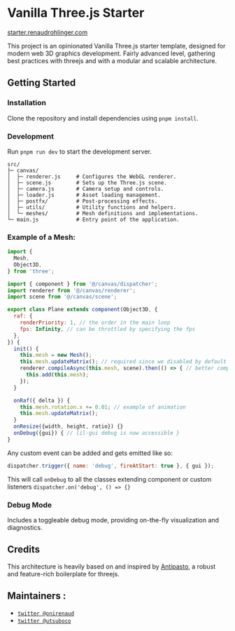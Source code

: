 # Vanilla Three.js Starter

[starter.renaudrohlinger.com](https://starter.renaudrohlinger.com)

This project is an opinionated Vanilla Three.js starter
template, designed for modern web 3D graphics development. Fairly advanced level, gathering best practices with threejs and with a modular and scalable architecture.

## Getting Started

### Installation

Clone the repository and install dependencies using `pnpm install`.

### Development

Run `pnpm run dev` to start the development server.

```
src/
├─ canvas/
│  ├─ renderer.js     # Configures the WebGL renderer.
│  ├─ scene.js        # Sets up the Three.js scene.
│  ├─ camera.js       # Camera setup and controls.
│  ├─ loader.js       # Asset loading management.
│  ├─ postfx/         # Post-processing effects.
│  ├─ utils/          # Utility functions and helpers.
│  └─ meshes/         # Mesh definitions and implementations.
└─ main.js            # Entry point of the application.
```

### Example of a Mesh:

```js
import {
  Mesh,
  Object3D,
} from 'three';

import { component } from '@/canvas/dispatcher';
import renderer from '@/canvas/renderer';
import scene from '@/canvas/scene';

export class Plane extends component(Object3D, {
  raf: {
    renderPriority: 1, // the order in the main loop
    fps: Infinity, // can be throttled by specifying the fps
  },
}) {
  init() {
    this.mesh = new Mesh();
    this.mesh.updateMatrix(); // required since we disabled by default
    renderer.compileAsync(this.mesh, scene).then(() => { // better compile for GPU
      this.add(this.mesh);
    });
  }

  onRaf({ delta }) {
    this.mesh.rotation.x += 0.01; // example of animation
    this.mesh.updateMatrix();
  }
  onResize({width, height, ratio}) {}
  onDebug({gui}) { // lil-gui debug is now accessible }
}
```

Any custom event can be added and gets emitted like so:

```js
dispatcher.trigger({ name: 'debug', fireAtStart: true }, { gui });
```

This will call `onDebug` to all the classes extending component or custom listeners `dispatcher.on('debug', () => {}`

### Debug Mode

Includes a toggleable debug mode, providing on-the-fly visualization and diagnostics.

## Credits

This architecture is heavily based on and inspired by [Antipasto](https://github.com/luruke/antipasto), a robust and feature-rich boilerplate for threejs.

## Maintainers :

- [`twitter @onirenaud`](https://twitter.com/onirenaud)
- [`twitter @utsuboco`](https://twitter.com/utsuboco)
